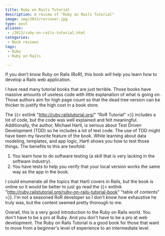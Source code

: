 ```yaml
---
title: Ruby on Rails Tutorial
description: A review of "Ruby on Rails Tutorial"
image: img/2013/rorcover.jpg
type: post
aliases:
 - /2013/ruby-on-rails-tutorial.html
categories:
 - Book reviews
tags:
 - Ruby
 - Ruby on Rails

---
```

If you don't know Ruby on Rails (RoR), this book *will* help you learn how to
develop a Rails web application.

I have read many tutorial books that are just terrible. Those books have
massive amounts of useless code with little explanation of what is going on.
Those authors aim for high page count so that the dead tree version can be
thicker to justify the high cost in a book store.

The {{< extlink "http://ruby.railstutorial.org/" "RoR Tutorial" >}} includes a lot of code, but
the code was well explained and felt meaningful. Additionally, the author,
Michael Hartl, is serious about Test Driven Development (TDD) so he includes a
lot of test code. The use of TDD might have been my favorite feature of the
book. While learning about data modeling, templates, and app logic, Hartl
shows you how to test those things. The benefits to this are twofold:

1. You learn how to do software testing (a skill that is very lacking in the
   software industry).
2. You have tests to help you verify that your local version works the same
   way as the app in the book.

I could enumerate all the topics that Hartl covers in Rails, but the book is
online so it would be better to just go read the {{< extlink "http://ruby.railstutorial.org/ruby-on-rails-tutorial-book" "table of contents" >}}.
I'm not a seasoned RoR developer so I don't know how exhaustive he truly was,
but the content seemed pretty thorough to me.

Overall, this is a very good introduction to the Ruby on Rails world. You
don't have to be a pro at Ruby. And you don't have to be a pro at web
development. The Ruby on Rails Tutorial is a good book for those that want to
move from a beginner's level of experience to an intermediate level.

